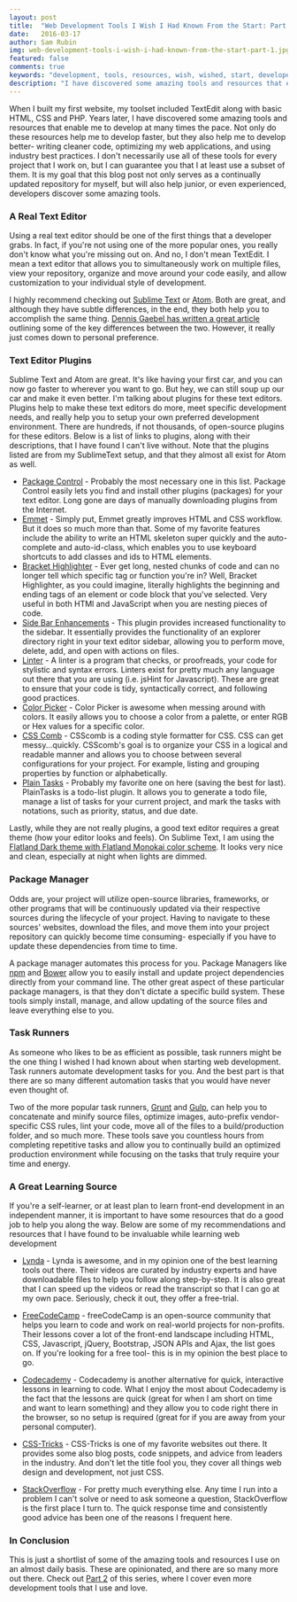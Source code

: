 ```yaml
---
layout: post
title:  "Web Development Tools I Wish I Had Known From the Start: Part 1"
date:   2016-03-17
author: Sam Rubin
img: web-development-tools-i-wish-i-had-known-from-the-start-part-1.jpg
featured: false
comments: true
keywords: "development, tools, resources, wish, wished, start, developer, web, best, practices, rubin, sam"
description: "I have discovered some amazing tools and resources that enable me to develop at many times the pace. Not only do these resources help me to develop faster, but they also help me to develop better- writing cleaner code, optimizing my web applications, and using industry best practices. It is my goal that this blog post not only serves as a continuallly updated repository for myself, but will also help junior, or even experienced, developers discover some amazing tools."
---
```


When I built my first website, my toolset included TextEdit along with basic HTML, CSS and PHP. Years later, I have discovered some amazing tools and resources that enable me to develop at many times the pace. Not only do these resources help me to develop faster, but they also help me to develop better- writing cleaner code, optimizing my web applications, and using industry best practices. I don't necessarily use all of these tools for every project that I work on, but I can guarantee you that I at least use a subset of them. It is my goal that this blog post not only serves as a continually updated repository for myself, but will also help junior, or even experienced, developers discover some amazing tools.

### A Real Text Editor

Using a real text editor should be one of the first things that a developer grabs. In fact, if you're not using one of the more popular ones, you really don't know what you're missing out on. And no, I don't mean TextEdit. I mean a text editor that allows you to simultaneously work on multiple files, view your repository, organize and move around your code easily, and allow customization to your individual style of development.

I highly recommend checking out [Sublime Text](https://www.sublimetext.com/) or [Atom](https://atom.io/). Both are great, and although they have subtle differences, in the end, they both help you to accomplish the same thing. [Dennis Gaebel has written a great article](https://web-design-weekly.com/2015/07/30/atom-vs-sublime/) outlining some of the key differences between the two. However, it really just comes down to personal preference.

### Text Editor Plugins

Sublime Text and Atom are great. It's like having your first car, and you can now go faster to wherever you want to go. But hey, we can still soup up our car and make it even better. I'm talking about plugins for these text editors. Plugins help to make these text editors do more, meet specific development needs, and really help you to setup your own preferred development environment. There are hundreds, if not thousands, of open-source plugins for these editors. Below is a list of links to plugins, along with their descriptions, that I have found I can't live without. Note that the plugins listed are from my SublimeText setup, and that they almost all exist for Atom as well.

* [Package Control](https://packagecontrol.io/) - Probably the most necessary one in this list. Package Control easily lets you find and install other plugins (packages) for your text editor. Long gone are days of manually downloading plugins from the Internet. 
* [Emmet](http://emmet.io/) - Simply put, Emmet greatly improves HTML and CSS workflow. But it does so much more than that. Some of my favorite features include the ability to write an HTML skeleton super quickly and the auto-complete and auto-id-class, which enables you to use keyboard shortcuts to add classes and ids to HTML elements.
* [Bracket Highlighter](https://github.com/facelessuser/BracketHighlighter) - Ever get long, nested chunks of code and can no longer tell which specific tag or function you're in? Well, Bracket Highlighter, as you could imagine, literally highlights the beginning and ending tags of an element or code block that you've selected. Very useful in both HTMl and JavaScript when you are nesting pieces of code.
* [Side Bar Enhancements](https://github.com/titoBouzout/SideBarEnhancements) - This plugin provides increased functionality to the sidebar. It essentially provides the functionality of an explorer directory right in your text editor sidebar, allowing you to perform move, delete, add, and open with actions on files.
* [Linter](http://www.sublimelinter.com/en/latest/) - A linter is a program that checks, or proofreads, your code for stylistic and syntax errors. Linters exist for pretty much any language out there that you are using (i.e. jsHint for Javascript). These are great to ensure that your code is tidy, syntactically correct, and following good practices.
* [Color Picker](https://weslly.github.io/ColorPicker/) - Color Picker is awesome when messing around with colors. It easily allows you to choose a color from a palette, or enter RGB or Hex values for a specific color.
* [CSS Comb](https://github.com/csscomb/sublime-csscomb) - CSScomb is a coding style formatter for CSS. CSS can get messy...quickly. CSScomb's goal is to organize your CSS in a logical and readable manner and allows you to choose between several configurations for your project. For example, listing and grouping properties by function or alphabetically.
* [Plain Tasks](https://github.com/aziz/PlainTasks) - Probably my favorite one on here (saving the best for last). PlainTasks is a todo-list plugin. It allows you to generate a todo file, manage a list of tasks for your current project, and mark the tasks with notations, such as priority, status, and due date.

Lastly, while they are not really plugins, a good text editor requires a great theme (how your editor looks and feels). On Sublime Text, I am using the [Flatland Dark theme with Flatland Monokai color scheme](https://github.com/thinkpixellab/flatland). It looks very nice and clean, especially at night when lights are dimmed.

### Package Manager

Odds are, your project will utilize open-source libraries, frameworks, or other programs that will be continuously updated via their respective sources during the lifecycle of your project. Having to navigate to these sources' websites, download the files, and move them into your project repository can quickly become time consuming- especially if you have to update these dependencies from time to time.

A package manager automates this process for you. Package Managers like [npm](https://www.npmjs.com/) and [Bower](http://bower.io/) allow you to easily install and update project dependencies directly from your command line. The other great aspect of these particular package managers, is that they don't dictate a specific build system. These tools simply install, manage, and allow updating of the source files and leave everything else to you.

### Task Runners

As someone who likes to be as efficient as possible, task runners might be the one thing I wished I had known about when starting web development. Task runners automate development tasks for you. And the best part is that there are so many different automation tasks that you would have never even thought of.

Two of the more popular task runners, [Grunt](http://gruntjs.com/) and [Gulp](http://gulpjs.com/), can help you to concatenate and minify source files, optimize images, auto-prefix vendor-specific CSS rules, lint your code, move all of the files to a build/production folder, and so much more. These tools save you countless hours from completing repetitive tasks and allow you to continually build an optimized production environment while focusing on the tasks that truly require your time and energy.

### A Great Learning Source

If you're a self-learner, or at least plan to learn front-end development in an independent manner, it is important to have some resources that do a good job to help you along the way. Below are some of my recommendations and resources that I have found to be invaluable while learning web development

* [Lynda](http://lynda.com/) - Lynda is awesome, and in my opinion one of the best learning tools out there. Their videos are curated by industry experts and have downloadable files to help you follow along step-by-step. It is also great that I can speed up the videos or read the transcript so that I can go at my own pace. Seriously, check it out, they offer a free-trial.

* [FreeCodeCamp](https://www.freecodecamp.com/) - freeCodeCamp is an open-source community that helps you learn to code and work on real-world projects for non-profits. Their lessons cover a lot of the front-end landscape including HTML, CSS, Javascript, jQuery, Bootstrap, JSON APIs and Ajax, the list goes on. If you're looking for a free tool- this is in my opinion the best place to go.

* [Codecademy](https://www.codecademy.com/) - Codecademy is another alternative for quick, interactive lessons in learning to code. What I enjoy the most about Codecademy is the fact that the lessons are quick (great for when I am short on time and want to learn something) and they allow you to code right there in the browser, so no setup is required (great for if you are away from your personal computer).

* [CSS-Tricks](https://css-tricks.com/) - CSS-Tricks is one of my favorite websites out there. It provides some also blog posts, code snippets, and advice from leaders in the industry. And don't let the title fool you, they cover all things web design and development, not just CSS.

* [StackOverflow](http://stackoverflow.com/) - For pretty much everything else. Any time I run into a problem I can't solve or need to ask someone a question, StackOverflow is the first place I turn to. The quick response time and consistently good advice has been one of the reasons I frequent here.

### In Conclusion

This is just a shortlist of some of the amazing tools and resources I use on an almost daily basis. These are opinionated, and there are so many more out there. Check out [Part 2]({{site.baseurl}}/blog/web-development-tools-i-wish-i-had-known-from-the-start-part-1) of this series, where I cover even more development tools that I use and love.
